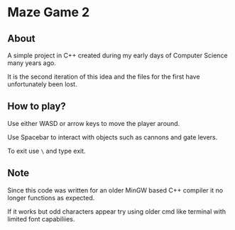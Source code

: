 # Maze Game 2

## About

A simple project in C++ created during my early days of Computer Science many years ago.

It is the second iteration of this idea and the files for the first have unfortunately been lost.

## How to play?

Use either WASD or arrow keys to move the player around.

Use Spacebar to interact with objects such as cannons and gate levers.

To exit use `\` and type exit.

## Note

Since this code was written for an older MinGW based C++ compiler it no longer functions as expected.

If it works but odd characters appear try using older cmd like terminal with limited font capabiliies.
